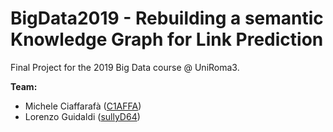 # BigData2019 - Rebuilding a semantic Knowledge Graph for Link Prediction

Final Project for the 2019 Big Data course @ UniRoma3.

**Team:**

- Michele Ciaffarafà ([C1AFFA](https://github.com/C1AFFA))
- Lorenzo Guidaldi ([sullyD64](https://github.com/sullyD64))
